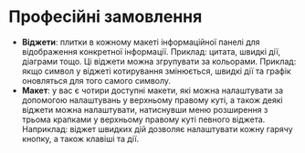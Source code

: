 # **Професійні замовлення**

- **Віджети**: плитки в кожному макеті інформаційної панелі для відображення конкретної інформації. Приклад: цитата, швидкі дії, діаграми тощо. Ці віджети можна згрупувати за кольорами. Приклад: якщо символ у віджеті котирування змінюється, швидкі дії та графік оновляться для того самого символу.
- **Макет**: у вас є чотири доступні макети, які можна налаштувати за допомогою налаштувань у верхньому правому куті, а також деякі віджети можна налаштувати, натиснувши меню розширення з трьома крапками у верхньому правому куті певного віджета. Наприклад: віджет швидких дій дозволяє налаштувати кожну гарячу кнопку, а також клавіші та дії.
